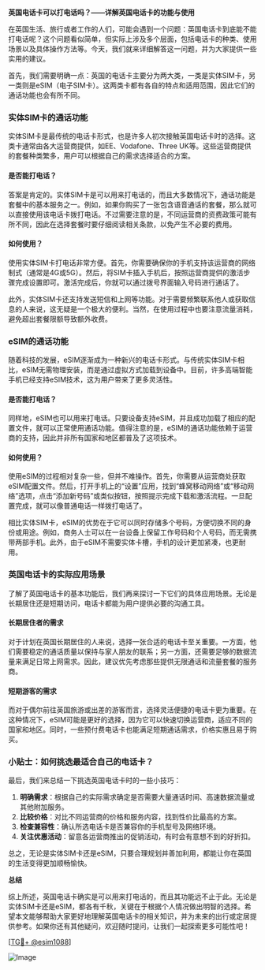 **英国电话卡可以打电话吗？——详解英国电话卡的功能与使用**

在英国生活、旅行或者工作的人们，可能会遇到一个问题：英国电话卡到底能不能打电话呢？这个问题看似简单，但实际上涉及多个层面，包括电话卡的种类、使用场景以及具体操作方法等。今天，我们就来详细解答这一问题，并为大家提供一些实用的建议。

首先，我们需要明确一点：英国的电话卡主要分为两大类，一类是实体SIM卡，另一类则是eSIM（电子SIM卡）。这两类卡都有各自的特点和适用范围，因此它们的通话功能也会有所不同。

### 实体SIM卡的通话功能

实体SIM卡是最传统的电话卡形式，也是许多人初次接触英国电话卡时的选择。这类卡通常由各大运营商提供，如EE、Vodafone、Three UK等。这些运营商提供的套餐种类繁多，用户可以根据自己的需求选择适合的方案。

#### 是否能打电话？

答案是肯定的。实体SIM卡是可以用来打电话的，而且大多数情况下，通话功能是套餐中的基本服务之一。例如，如果你购买了一张包含语音通话的套餐，那么就可以直接使用该电话卡拨打电话。不过需要注意的是，不同运营商的资费政策可能有所不同，因此在选择套餐时要仔细阅读相关条款，以免产生不必要的费用。

#### 如何使用？

使用实体SIM卡打电话非常方便。首先，你需要确保你的手机支持该运营商的网络制式（通常是4G或5G）。然后，将SIM卡插入手机后，按照运营商提供的激活步骤完成设置即可。激活完成后，你就可以通过拨号界面输入号码进行通话了。

此外，实体SIM卡还支持发送短信和上网等功能。对于需要频繁联系他人或获取信息的人来说，这无疑是一个极大的便利。当然，在使用过程中也要注意流量消耗，避免超出套餐限额导致额外收费。

### eSIM的通话功能

随着科技的发展，eSIM逐渐成为一种新兴的电话卡形式。与传统实体SIM卡相比，eSIM无需物理安装，而是通过虚拟方式加载到设备中。目前，许多高端智能手机已经支持eSIM技术，这为用户带来了更多灵活性。

#### 是否能打电话？

同样地，eSIM也可以用来打电话。只要设备支持eSIM，并且成功加载了相应的配置文件，就可以正常使用通话功能。值得注意的是，eSIM的通话功能依赖于运营商的支持，因此并非所有国家和地区都普及了这项技术。

#### 如何使用？

使用eSIM的过程相对复杂一些，但并不难操作。首先，你需要从运营商处获取eSIM配置文件。然后，打开手机上的“设置”应用，找到“蜂窝移动网络”或“移动网络”选项，点击“添加新号码”或类似按钮，按照提示完成下载和激活流程。一旦配置完成，就可以像普通电话一样拨打电话了。

相比实体SIM卡，eSIM的优势在于它可以同时存储多个号码，方便切换不同的身份或用途。例如，商务人士可以在一台设备上保留工作号码和个人号码，而无需携带两部手机。此外，由于eSIM不需要实体卡槽，手机的设计更加紧凑，也更耐用。

### 英国电话卡的实际应用场景

了解了英国电话卡的基本功能后，我们再来探讨一下它们的具体应用场景。无论是长期居住还是短期访问，电话卡都能为用户提供必要的沟通工具。

#### 长期居住者的需求

对于计划在英国长期居住的人来说，选择一张合适的电话卡至关重要。一方面，他们需要稳定的通话质量以保持与家人朋友的联系；另一方面，还需要足够的数据流量来满足日常上网需求。因此，建议优先考虑那些提供无限通话和流量套餐的服务商。

#### 短期游客的需求

而对于偶尔前往英国旅游或出差的游客而言，选择灵活便捷的电话卡更为重要。在这种情况下，eSIM可能是更好的选择，因为它可以快速切换运营商，适应不同的国家和地区。同时，一些预付费电话卡也能满足短期通话需求，价格实惠且易于购买。

### 小贴士：如何挑选最适合自己的电话卡？

最后，我们来总结一下挑选英国电话卡时的一些小技巧：

1. **明确需求**：根据自己的实际需求确定是否需要大量通话时间、高速数据流量或其他附加服务。
2. **比较价格**：对比不同运营商的价格和服务内容，找到性价比最高的方案。
3. **检查兼容性**：确认所选电话卡是否兼容你的手机型号及网络环境。
4. **关注优惠活动**：留意各运营商推出的促销活动，有时会有意想不到的好折扣。

总之，无论是实体SIM卡还是eSIM，只要合理规划并善加利用，都能让你在英国的生活变得更加顺畅愉快。

**总结**

综上所述，英国电话卡确实是可以用来打电话的，而且其功能远不止于此。无论是实体SIM卡还是eSIM，都各有千秋，关键在于根据个人情况做出明智的选择。希望本文能够帮助大家更好地理解英国电话卡的相关知识，并为未来的出行或定居提供参考。如果你还有其他疑问，欢迎随时提问，让我们一起探索更多可能性吧！

[[TG💪+ @esim1088](https://t.me/s/esim1088)]

![Image](https://i.postimg.cc/4NQfJmqS/Snipaste-2025-05-13-00-14-12.png)